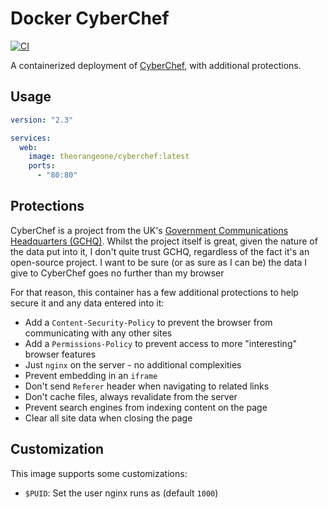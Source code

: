 # Docker CyberChef


[![CI](https://github.com/RealOrangeOne/docker-website-server/actions/workflows/ci.yml/badge.svg)](https://github.com/RealOrangeOne/docker-website-server/actions/workflows/ci.yml)

A containerized deployment of [CyberChef](https://github.com/gchq/cyberchef), with additional protections.


## Usage

```yml
version: "2.3"

services:
  web:
    image: theorangeone/cyberchef:latest
    ports:
      - "80:80"
```


## Protections

CyberChef is a project from the UK's [Government Communications Headquarters (GCHQ)](https://www.gchq.gov.uk/). Whilst the project itself is great, given the nature of the data put into it, I don't quite trust GCHQ, regardless of the fact it's an open-source project. I want to be sure (or as sure as I can be) the data I give to CyberChef goes no further than my browser

For that reason, this container has a few additional protections to help secure it and any data entered into it:

- Add a `Content-Security-Policy` to prevent the browser from communicating with any other sites
- Add a `Permissions-Policy` to prevent access to more "interesting" browser features
- Just `nginx` on the server - no additional complexities
- Prevent embedding in an `iframe`
- Don't send `Referer` header when navigating to related links
- Don't cache files, always revalidate from the server
- Prevent search engines from indexing content on the page
- Clear all site data when closing the page

## Customization

This image supports some customizations:

- `$PUID`: Set the user nginx runs as (default `1000`)
